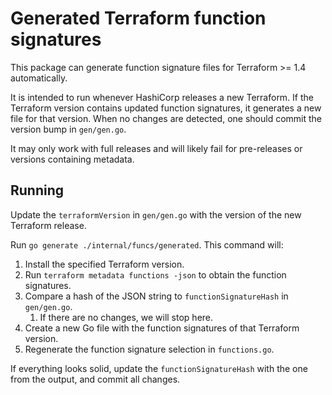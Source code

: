 # Generated Terraform function signatures

This package can generate function signature files for Terraform >= 1.4 automatically.

It is intended to run whenever HashiCorp releases a new Terraform. If the  Terraform version contains updated function signatures, it generates a new file for that version. When no changes are detected, one should commit the version bump in `gen/gen.go`.

It may only work with full releases and will likely fail for pre-releases or versions containing metadata.

## Running

Update the `terraformVersion` in `gen/gen.go` with the version of the new Terraform release.

Run `go generate ./internal/funcs/generated`. This command will:

1. Install the specified Terraform version.
1. Run `terraform metadata functions -json` to obtain the function signatures.
1. Compare a hash of the JSON string to `functionSignatureHash` in `gen/gen.go`.
    1. If there are no changes, we will stop here.
1. Create a new Go file with the function signatures of that Terraform version.
1. Regenerate the function signature selection in `functions.go`.

If everything looks solid, update the `functionSignatureHash` with the one from the output, and commit all changes. 